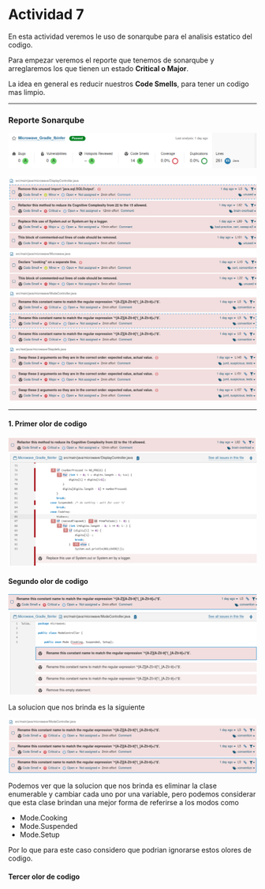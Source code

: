 # Actividad 7
En esta actividad veremos le uso de sonarqube para el analisis estatico del codigo.

Para empezar veremos el reporte que tenemos de sonarqube y arreglaremos los que tienen un estado **Critical o Major**.

La idea en general es reducir nuestros **Code Smells**, para tener un codigo mas limpio.

--------------------

### Reporte Sonarqube

![alt text](image-6.png)

![alt text](image-1.png)
![alt text](image-2.png)
![alt text](image-3.png)
![alt text](image-4.png)

---------------------------

#### 1. Primer olor de codigo
![alt text](image-5.png)
![alt text](image-7.png)

#### Segundo olor de codigo
![alt text](image-9.png)
![alt text](image-8.png)

La solucion que nos brinda es la siguiente

![alt text](image-11.png)

Podemos ver que la solucion que nos brinda es eliminar la clase enumerable y cambiar cada uno por una variable, pero podemos considerar que esta clase brindan una mejor forma de referirse a los modos como 

- Mode.Cooking
- Mode.Suspended
- Mode.Setup

Por lo que para este caso considero que podrian ignorarse estos olores de codigo.
    
#### Tercer olor de codigo

